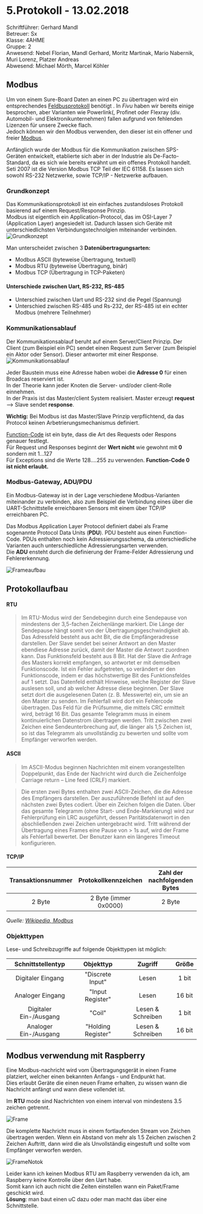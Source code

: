 # 5.Protokoll - 13.02.2018
Schriftführer: Gerhard Mandl  
Betreuer: Sx  
Klasse: 4AHME  
Gruppe: 2  
Anwesend: Nebel Florian, Mandl Gerhard, Moritz Martinak, Mario Nabernik, Muri Lorenz, Platzer Andreas  
Abwesend: Michael Mörth, Marcel Köhler
  
## Modbus
Um von einem Sure-Board Daten an einen PC zu übertragen wird ein entsprechendes [Feldbusprotokoll](https://de.wikipedia.org/wiki/Feldbus) benötigt . In _Fivu_ haben wir bereits einige besprochen, aber Varianten wie Powerlink(, Profinet oder Flexray (div. Automobil- und Elektronikunternehmen) fallen aufgrund von fehlenden Lizenzen für unsere Zwecke flach.  
Jedoch können wir den Modbus verwenden, den dieser ist ein offener und freier [Modbus](https://de.wikipedia.org/wiki/Modbus).  

Anfänglich wurde der Modbus für die Kommunikation zwischen SPS-Geräten entwickelt, etablierte sich aber in der Industrie als De-Facto-Standard, da es sich wie bereits erwähnt um ein offenes Protokoll handelt. Seti 2007 ist die Version Modbus TCP Teil der IEC 61158. Es lassen sich sowohl RS-232 Netzwerke, sowie TCP/IP - Netzwerke aufbauen.

### Grundkonzept
Das Kommunikationsprotokoll ist ein einfaches zustandsloses Protokoll basierend auf einem Request/Response Prinzip.  
Modbus ist eigentlich ein Application-Protocol, das im OSI-Layer 7 (Application Layer) angesiedelt ist. Dadurch lassen sich Geräte mit unterschiedlichsten Verbindungstechnolgien miteinander verbinden.  
![Grundkonzept](https://github.com/HTLMechatronics/m14-la1-sx/blob/mangem13/mangem13/Fivu%20-%20Grunkonzept.PNG)


Man unterscheidet zwischen 3 __Datenübertragungsarten:__  
* Modbus ASCII (byteweise Übertragung, textuell)  
* Modbus RTU (byteweise Übertragung, binär)  
* Modbus TCP (Übertragung in TCP-Paketen)  


#### Unterschiede zwischen Uart, RS-232, RS-485
* Unterschied zwischen Uart und RS-232 sind die Pegel (Spannung)   
* Unterschied zwischen RS-485 und Rs-232, der RS-485 ist ein echter Modbus (mehrere Teilnehmer)  

### Kommunikationsablauf
Der Kommunikationsablauf beruht auf einem Server/Client Prinzip. Der Client (zum Beispiel ein PC) sendet einen Request zum Server (zum Beispiel ein Aktor oder Sensor). Dieser antworter mit einer Response.  
![Kommunikationsablauf](https://github.com/HTLMechatronics/m14-la1-sx/blob/mangem13/mangem13/Fivu%20-%20Server.PNG)  

Jeder Baustein muss eine Adresse haben wobei die __Adresse 0__ für einen Broadcas reserviert ist.  
In der Theorie kann jeder Knoten die Server- und/oder client-Rolle einnehmen.  
In der Praxis ist das Master/client System realisiert. Master erzeugt __request__ --> Slave sendet __response__.   

__Wichtig:__ Bei Modbus ist das Master/Slave Prinzip verpflichtend, da das Protocol keinen Arbetrierungsmechanismus definiert.  

[Function-Code](https://lms.at/dotlrn/classes/htl_elektrotechnik/610437.4AHME_LA1.17_18/xolrn/E7BE8C85F66CA/2148F16AC6F2E.symlink?resource_id=0-236827434-257560369&m=view#167572781) ist ein byte, dass die Art des Requests oder Respons genauer festlegt.  
Für Request und Responses beginnt der __Wert nicht__ wie gewohnt mit __0__ sondern mit 1...127  
Für Exceptions sind die Werte 128....255 zu verwenden. __Function-Code 0 ist nicht erlaubt.__  

### Modbus-Gateway, ADU/PDU
Ein Modbus-Gateway ist in der Lage verschiedene Modbus-Varianten miteinander zu verbinden, also zum Beispiel die Verbindung eines über die UART-Schnittstelle erreichbaren Sensors mit einem über TCP/IP erreichbaren PC.  

Das Modbus Application Layer Protocol definiert dabei als Frame sogenannte Protocol Data Units (__PDU__). PDU besteht aus einen Function-Code. PDUs enthalten noch kein Adressierungsschema, da unterschiedliche Varianten auch unterschiedliche Adressierungsarten verwenden.  
Die __ADU__ ensteht durch die definierung der Frame-Felder Adressierung und Fehlererkennung.  

![Frameaufbau](https://github.com/HTLMechatronics/m14-la1-sx/blob/mangem13/mangem13/Fivu%20-%20PDU.PNG)

## Protokollaufbau
#### RTU
> Im RTU-Modus wird der Sendebeginn durch eine Sendepause von mindestens der 3,5-fachen Zeichenlänge markiert. Die Länge der Sendepause hängt somit von der Übertragungsgeschwindigkeit ab. Das Adressfeld besteht aus acht Bit, die die Empfängeradresse darstellen. Der Slave sendet bei seiner Antwort an den Master ebendiese Adresse zurück, damit der Master die Antwort zuordnen kann. Das Funktionsfeld besteht aus 8 Bit. Hat der Slave die Anfrage des Masters korrekt empfangen, so antwortet er mit demselben Funktionscode. Ist ein Fehler aufgetreten, so verändert er den Funktionscode, indem er das höchstwertige Bit des Funktionsfeldes auf 1 setzt. Das Datenfeld enthält Hinweise, welche Register der Slave auslesen soll, und ab welcher Adresse diese beginnen. Der Slave setzt dort die ausgelesenen Daten (z. B. Messwerte) ein, um sie an den Master zu senden. Im Fehlerfall wird dort ein Fehlercode übertragen. Das Feld für die Prüfsumme, die mittels CRC ermittelt wird, beträgt 16 Bit. Das gesamte Telegramm muss in einem kontinuierlichen Datenstrom übertragen werden. Tritt zwischen zwei Zeichen eine Sendeunterbrechung auf, die länger als 1,5 Zeichen ist, so ist das Telegramm als unvollständig zu bewerten und sollte vom Empfänger verworfen werden.

#### ASCII
> Im ASCII-Modus beginnen Nachrichten mit einem vorangestellten Doppelpunkt, das Ende der Nachricht wird durch die Zeichenfolge Carriage return – Line feed (CRLF) markiert.

> Die ersten zwei Bytes enthalten zwei ASCII-Zeichen, die die Adresse des Empfängers darstellen. Der auszuführende Befehl ist auf den nächsten zwei Bytes codiert. Über ein Zeichen folgen die Daten. Über das gesamte Telegramm (ohne Start- und Ende-Markierung) wird zur Fehlerprüfung ein LRC ausgeführt, dessen Paritätsdatenwort in den abschließenden zwei Zeichen untergebracht wird. Tritt während der Übertragung eines Frames eine Pause von > 1s auf, wird der Frame als Fehlerfall bewertet. Der Benutzer kann ein längeres Timeout konfigurieren.

#### TCP/IP
| Transaktionsnummer | Protokollkennzeichen | Zahl der nachfolgenden Bytes | Adresse | Funktion | Daten |
|:------------------:|:--------------------:|:----------------------------:|:-------:|:--------:|:-----:|
| 2 Byte | 2 Byte (immer 0x0000) | 2 Byte | 1 Byte | 1 Byte | n Byte |

*Quelle: [Wikipedia, Modbus](https://de.wikipedia.org/wiki/Modbus)*  

### Objekttypen
Lese- und Schreibzugriffe auf folgende Objekttypen ist möglich:

| Schnittstellentyp | Objekttyp | Zugriff | Größe |
|:-----------------:|:---------:|:-------:|:-----:|
| Digitaler Eingang | "Discrete Input" | Lesen | 1 bit |
| Analoger Eingang | "Input Register" | Lesen | 16 bit |
| Digitaler Ein-/Ausgang | "Coil" | Lesen & Schreiben | 1 bit |
| Analoger Ein-/Ausgang | "Holding Register" | Lesen & Schreiben | 16 bit |

## Modbus verwendung mit Raspberry

Eine Modbus-nachricht wird vom Übertragungsgerät in einen Frame platziert, welcher einen bekannten Anfangs - und Endpunkt hat.  
Dies erlaubt Geräte die einen neuen Frame erhalten, zu wissen wann die Nachricht anfängt und wann diese vollendet ist. 

Im __RTU__ mode sind Nachrichten von einem interval von mindestens 3.5 zeichen getrennt. 

![Frame](https://github.com/HTLMechatronics/m14-la1-sx/blob/mangem13/mangem13/Fivu%20frame.PNG)  


Die komplette Nachricht muss in einem fortlaufenden Stream von Zeichen übertragen werden. 
Wenn ein Abstand von mehr als 1.5 Zeichen zwischen 2 Zeichen Auftritt, dann wird die als Unvollständig eingestuft und sollte vom Empfänger verworfen werden.

![FrameNotok](https://github.com/HTLMechatronics/m14-la1-sx/blob/mangem13/mangem13/Framenotok-%20Fivu.PNG)  

Leider kann ich keinen Modbus RTU am Raspberry verwenden da ich, am Raspberry keine Kontrolle über den Uart habe.  
Somit kann ich auch nicht die Zeiten einstellen wann ein Paket/Frame geschickt wird.  
__Lösung__: man baut einen uC dazu oder man macht das über eine Schnittstelle. 
